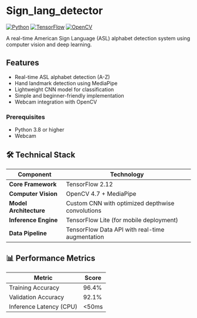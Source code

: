 # Sign_lang_detector

[![Python](https://img.shields.io/badge/Python-3.8+-blue?logo=python)](https://python.org)
[![TensorFlow](https://img.shields.io/badge/TensorFlow-2.12+-orange?logo=tensorflow)](https://tensorflow.org)
[![OpenCV](https://img.shields.io/badge/OpenCV-4.7+-green?logo=opencv)](https://opencv.org)

A real-time American Sign Language (ASL) alphabet detection system using computer vision and deep learning.

## Features 
- Real-time ASL alphabet detection (A-Z)
- Hand landmark detection using MediaPipe
- Lightweight CNN model for classification
- Simple and beginner-friendly implementation
- Webcam integration with OpenCV

### Prerequisites
- Python 3.8 or higher
- Webcam

## 🛠️ Technical Stack
| Component | Technology |
|-----------|------------|
| **Core Framework** | TensorFlow 2.12 |
| **Computer Vision** | OpenCV 4.7 + MediaPipe |
| **Model Architecture** | Custom CNN with optimized depthwise convolutions |
| **Inference Engine** | TensorFlow Lite (for mobile deployment) |
| **Data Pipeline** | TensorFlow Data API with real-time augmentation |

## 📊 Performance Metrics
| Metric | Score |
|--------|-------|
| Training Accuracy | 96.4% |
| Validation Accuracy | 92.1% |
| Inference Latency (CPU) | <50ms |
